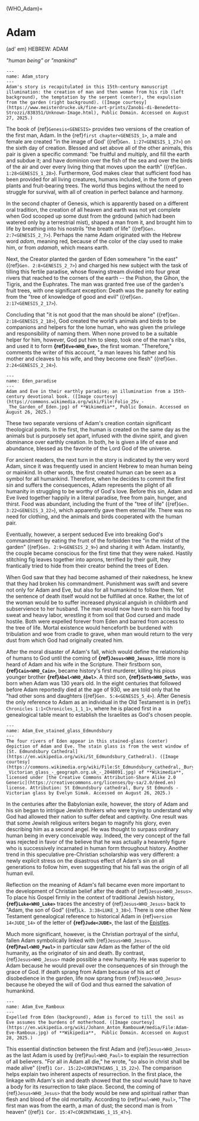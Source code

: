 (WHO_Adam)=
# Adam

(ad' em) HEBREW: ADAM

*"human being" or "mankind"*

```{figure} ./../../../imgs/Who/A/Zanobi_di_Benedetto_Strozzi_-_Unbekanntes_Bild_-_(MeisterDrucke-838351).jpg
---
name: Adam_story
---
Adam's story is recapitulated in this 15th-century manuscript illumination: the creation of man and then woman from his rib (left background), the temptation by the serpent (center), the expulsion from the garden (right background). ([Image courtesy](https://www.meisterdrucke.uk/fine-art-prints/Zanobi-di-Benedetto-Strozzi/838351/Unknown-Image.html), Public Domain. Accessed on August 27, 2025.)
```

The book of {ref}`Genesis<GENESIS>` provides two versions of the creation of the first man, Adam. In the {ref}`first chapter<GENESIS_1>`, a male and female are created "in the image of God' ({ref}`Gen. 1:27<GENESIS_1_27>`) on the sixth day of creation. Blessed and set above all of the other animals, this pair is given a specific command: "be fruitful and multiply, and fill the earth and subdue it; and have dominion over the fish of the sea and over the birds of the air and over every living thing that moves upon the earth" ({ref}`Gen. 1:28<GENESIS_1_28>`). Furthermore, God makes clear that sufficient food has been provided for all living creatures, humans included, in the form of green plants and fruit-bearing trees. The world thus begins without the need to struggle for survival, with all of creation in perfect balance and harmony.

In the second chapter of Genesis, which is apparently based on a different oral tradition, the creation of all heaven and earth was not yet complete when God scooped up some dust from the grdound (which had been watered only by a terrestrial mist), shaped a man from it, and brought him to life by breathing into his nostrils "the breath of life" ({ref}`Gen. 2:7<GENESIS_2_7>`). Perhaps the name Adam originated with the Hebrew word *adom*, meaning red, because of the color of the clay used to make him, or from *adamah*, which means earth.

Next, the Creator planted the garden of Eden somewhere "in the east" ({ref}`Gen. 2:8<GENESIS_2_7>`) and charged his new subject with the task of tilling this fertile paradise, whose flowing stream divided into four great rivers that reached to the corners of the earth -- the Pishon, the Gihon, the Tigris, and the Euphrates. The man was granted free use of the garden's fruit trees, with one significant exception: Death was the panelty for eating from the "tree of knowledge of good and evil" ({ref}`Gen. 2:17<GENESIS_2_17>`).

Concluding that "it is not good that the man should be alone" ({ref}`Gen. 2:18<GENESIS_2_18>`), God created the world's animals and birds to be companions and helpers for the lone human, who was given the privilege and responsibility of naming them. When none proved to be a suitable helper for him, however, God put him to sleep, took one of the man's ribs, and used it to form **{ref}`Eve<WHO_Eve>`**, the first woman. "Therefore," comments the writer of this account, "a man leaves his father and his mother and cleaves to his wife, and they become one flesh" ({ref}`Gen. 2:24<GENESIS_2_24>`).

```{figure} ./../../../imgs/Who/A/Folio_25v_-_The_Garden_of_Eden.jpg
---
name: Eden_paradise
---
Adam and Eve in their earthly paradise; an illumination from a 15th-century devotional book. ([Image courtesy](https://commons.wikimedia.org/wiki/File:Folio_25v_-_The_Garden_of_Eden.jpg) of **Wikimedia**, Public Domain. Accessed on August 26, 2025.)
```

These two separate versions of Adam's creation contain significant theological points. In the first, the human is created on the same day as the animals but is purposely set apart, infused with the divine spirit, and given dominance over earthly creation. In both, he is given a life of ease and abundance, blessed as the favorite of the Lord God of the universe.

For ancient readers, the next turn in the story is indicated by the very word Adam, since it was frequently used in ancient Hebrew to mean human being or mainkind. In other words, the first created human can be seen as a symbol for all humankind. Therefore, when he decides to commit the first sin and suffers the consequences, Adam represents the plight of all humanity in struggling to be worthy of God's love. Before this sin, Adam and Eve lived together happily in a literal paradise, free from pain, hunger, and thirst. Food was abundant, including the frunt of the "tree of life" ({ref}`Gen. 3:22<GENESIS_3_22>`), which apparently gave them eternal life. There was no need for clothing, and the animals and birds cooperated with the human pair.

Eventually, however, a serpent seduced Eve into breaking God's commandment by eating the frunt of the forbidden tree "in the midst of the garden" ({ref}`Gen. 2:9<GENESIS_2_9>`) and sharing it with Adam. Instantly, the couple became conscious for the first time that they were naked. Hastily stitching fig leaves together into aprons, terrified by their guilt, they frantically tried to hide from their creator behind the trees of Eden.

When God saw that they had become ashamed of their nakedness, he knew that they had broken his commandment. Punishment was swift and severe not only for Adam and Eve, but also for all humankind to follow them. Yet the sentence of death itself would not be fulfilled at once. Rather, the lot of the woman would be to suffer increased physical anguish in childbirth and subservience to her husband. The man would now have to earn his food by sweat and heavy labor, wrestling it from soil that God cursed and made hostile. Both were expelled forever from Eden and barred from access to the tree of life. Mortal existence would henceforth be burdened with tribulation and woe from cradle to grave, when man would return to the very dust from which God had originally created him.

After the moral disaster of Adam's fall, which would define the relationship of humans to God until the coming of **{ref}`Jesus<WHO_Jesus>`**, little more is heard of Adam and his wife in the Scripture. Their firstborn son, **{ref}`Cain<WHO_Cain>`**, became history's first murderer, killing his pious younger brother **{ref}`Abel<WHO_Abel>`**. A third son, **{ref}`Seth<WHO_Seth>`**, was born when Adam was 130 years old. In the eight centuries that followed before Adam reportedly died at the age of 930, we are told only that he "had other sons and daughters ({ref}`Gen. 5:4<GENESIS_5_4>`). After Genesis the only reference to Adam as an individual in the Old Testament is in {ref}`1 Chronicles 1:1<Chronicles_1_1_1>`, where he is placed first in a genealogical table meant to establish the Israelites as God's chosen people.

```{figure} ./../../../imgs/Who/A/St_Edmundsbury_cathedral,_Bury_St_Edmunds_-_Victorian_glass_-_geograph.org.uk_-_2048091.jpg
---
name: Adam_Eve_stained_glass_Edmundsbury
---
The four rivers of Eden appear in this stained-glass (center) depiction of Adam and Eve. The stain glass is from the west window of [St. Edmundsbury Cathedral](https://en.wikipedia.org/wiki/St_Edmundsbury_Cathedral). ([Image courtesy](https://commons.wikimedia.org/wiki/File:St_Edmundsbury_cathedral,_Bury_St_Edmunds_-_Victorian_glass_-_geograph.org.uk_-_2048091.jpg) of **Wikimedia**,  licensed under [the Creative Commons Attribution-Share Alike 2.0 Generic](https://creativecommons.org/licenses/by-sa/2.0/deed.en) license. Attribution: St Edmundsbury cathedral, Bury St Edmunds - Victorian glass by Evelyn Simak. Accessed on August 26, 2025.)
```

In the centuries after the Babylonian exile, however, the story of Adam and his sin began to intrigue Jewish thinkers who were trying to understand why God had allowed their nation to suffer defeat and captivity. One result was that some Jewish religious writers began to magnify his glory, even describing him as a second angel. He was thought to surpass ordinary human being in every conceivable way. Indeed, the very concept of the fall was rejected in favor of the believe that he was actually a heavenly figure who is successively incarnated in human form throughout history. Another trend in this speculative pre-Christian scholarship was very different: a newly explicit stress on the disastrous effect of Adam's sin on all generations to follow him, even suggesting that his fall was the origin of all human evil.

Reflection on the meaning of Adam's fall became even more important to the development of Christian belief after the death of {ref}`Jesus<WHO_Jesus>`. To place his Gospel firmly in the context of traditional Jewish history, **{ref}`Luke<WHO_Luke>`** traces the ancestry of {ref}`Jesus<WHO_Jesus>` back to "Adam, the son of God" ({ref}`Lk. 3:38<LUKE_3_38>`). There is one other New Testament genealogical reference to historical Adam in {ref}`version 14<JUDE_14>` of the letter of **{ref}`Jude<JUDE>`**, the last of the [Epistles](https://en.wikipedia.org/wiki/Epistle).

Much more significant, however, is the Christian portrayal of the sinful, fallen Adam symbolically linked with {ref}`Jesus<WHO_Jesus>`. **{ref}`Paul<WHO_Paul>`** in particular saw Adam as the father of the old humanity, as the originator of sin and death. By contrast, {ref}`Jesus<WHO_Jesus>` made possible a new humanity. He was superior to Adam because he would prevail over the consequences of sin through the grace of God. If death sprang from Adam because of his act of disobedience in the garden, life now sprang from {ref}`Jesus<WHO_Jesus>` because he obeyed the will of God and thus earned the salvation of humankind.

```{figure} ./../../../imgs/Who/A/Adam-Eve-Ramboux.jpg
---
name: Adam_Eve_Ramboux
---
Expelled from Eden (background), Adam is forced to till the soil as Eve assumes the burdens of motherhood. ([Image courtesy](https://en.wikipedia.org/wiki/Johann_Anton_Ramboux#/media/File:Adam-Eve-Ramboux.jpg) of **Wikipedia**,  Public Domain. Accessed on August 28, 2025.)
```

This essential distinction between the first Adam and {ref}`Jesus<WHO_Jesus>` as the last Adam is used by {ref}`Paul<WHO_Paul>` to explain the resurrection of all believers. "For all in Adam all die," he wrote, "so also in christ shall be made alive" ({ref}`1 Cor. 15:22<CORINTHIANS_1_15_22>`). The comparison helps explain two inherent aspects of resurrection. In the first place, the linkage with Adam's sin and death showed that the soul would have to have a body for its resurrection to take place. Second, the coming of {ref}`Jesus<WHO_Jesus>` that the body would be new and spiritual rather than flesh and blood of the old mortality. According to {ref}`Paul<WHO_Paul>`, "The first man was from the earth, a man of dust; the second man is from heaven" ({ref}`1 Cor. 15:47<CORINTHIANS_1_15_47>`).